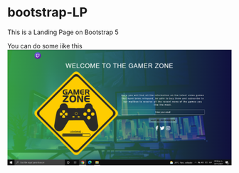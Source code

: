 # bootstrap-LP
This is a Landing Page on Bootstrap 5

You can do some iike this 
![alt text](https://github.com/VMErik/bootstrap-LP/blob/master/img/captura.PNG)

